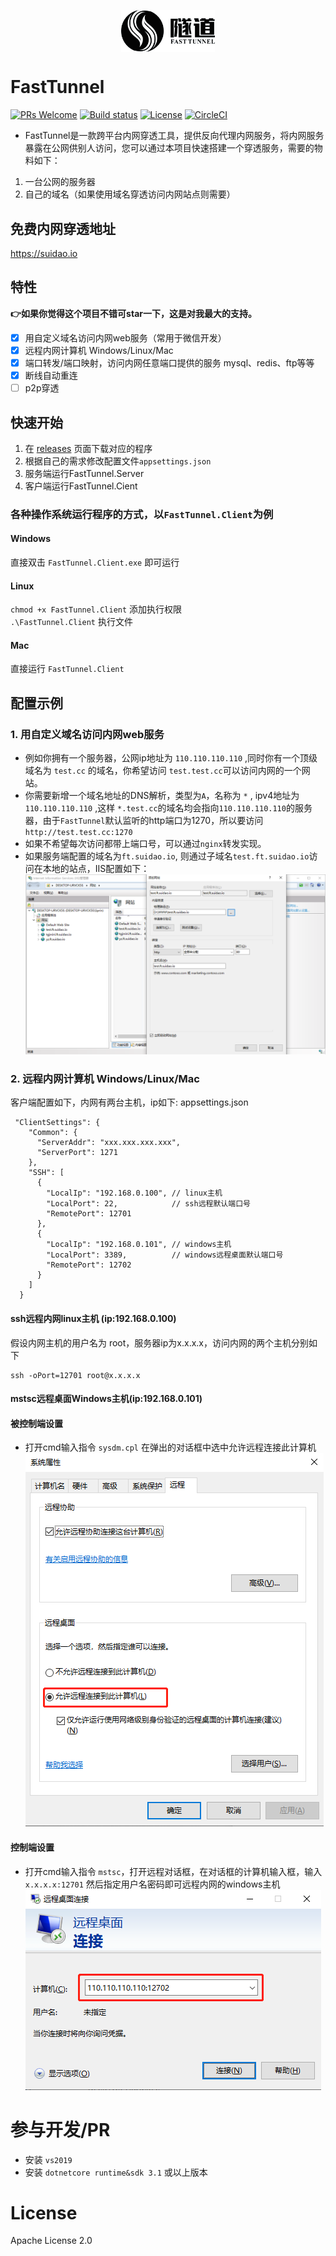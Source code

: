 <p align="center"><img src="images/logo.png" width="150" align=center /></p>

# FastTunnel
[![PRs Welcome](https://img.shields.io/badge/PRs-welcome-brightgreen.svg?style=flat-square)](https://github.com/SpringHgui/frp/pulls)
[![Build status](https://github.com/anjoy8/blog.core/workflows/.NET%20Core/badge.svg)](https://github.com/SpringHgui/FastTunnel/actions)
[![License](https://img.shields.io/badge/license-Apache%202-green.svg)](https://www.apache.org/licenses/LICENSE-2.0)
[![CircleCI](https://circleci.com/gh/gothinkster/aspnetcore-realworld-example-app.svg?style=svg)](https://circleci.com/gh/SpringHgui/FastTunnel)
- FastTunnel是一款跨平台内网穿透工具，提供反向代理内网服务，将内网服务暴露在公网供别人访问，您可以通过本项目快速搭建一个穿透服务，需要的物料如下：
1. 一台公网的服务器
2. 自己的域名（如果使用域名穿透访问内网站点则需要）  

## 免费内网穿透地址
https://suidao.io

## 特性
**:point_right:如果你觉得这个项目不错可star一下，这是对我最大的支持。**
- [x] 用自定义域名访问内网web服务（常用于微信开发）
- [x] 远程内网计算机 Windows/Linux/Mac
- [x] 端口转发/端口映射，访问内网任意端口提供的服务 mysql、redis、ftp等等
- [x] 断线自动重连
- [ ] p2p穿透

## 快速开始
1. 在 [releases](https://github.com/SpringHgui/FastTunnel/releases) 页面下载对应的程序
2. 根据自己的需求修改配置文件`appsettings.json`
3. 服务端运行FastTunnel.Server
4. 客户端运行FastTunnel.Cient

### 各种操作系统运行程序的方式，以`FastTunnel.Client`为例
#### Windows
直接双击 `FastTunnel.Client.exe` 即可运行
#### Linux
`chmod +x FastTunnel.Client` 添加执行权限  
`.\FastTunnel.Client` 执行文件
#### Mac
直接运行 `FastTunnel.Client`

## 配置示例
### 1. 用自定义域名访问内网web服务
- 例如你拥有一个服务器，公网ip地址为 `110.110.110.110` ,同时你有一个顶级域名为 `test.cc` 的域名，你希望访问 `test.test.cc`可以访问内网的一个网站。
- 你需要新增一个域名地址的DNS解析，类型为`A`，名称为 `*` , ipv4地址为 `110.110.110.110` ,这样 `*.test.cc`的域名均会指向`110.110.110.110`的服务器，由于`FastTunnel`默认监听的http端口为1270，所以要访问`http://test.test.cc:1270`
- 如果不希望每次访问都带上端口号，可以通过`nginx`转发实现。
- 如果服务端配置的域名为`ft.suidao.io`, 则通过子域名`test.ft.suidao.io`访问在本地的站点，IIS配置如下：
![img1](images/iis-web.png)

### 2. 远程内网计算机 Windows/Linux/Mac

客户端配置如下，内网有两台主机，ip如下:
appsettings.json
```
 "ClientSettings": {
    "Common": {
      "ServerAddr": "xxx.xxx.xxx.xxx",
      "ServerPort": 1271
    },
    "SSH": [
      {
        "LocalIp": "192.168.0.100", // linux主机
        "LocalPort": 22,            // ssh远程默认端口号
        "RemotePort": 12701
      },
      {
        "LocalIp": "192.168.0.101", // windows主机
        "LocalPort": 3389,          // windows远程桌面默认端口号
        "RemotePort": 12702
      }
    ]
  }
```
#### ssh远程内网linux主机 (ip:192.168.0.100)

假设内网主机的用户名为 root，服务器ip为x.x.x.x，访问内网的两个主机分别如下
```
ssh -oPort=12701 root@x.x.x.x
```

#### mstsc远程桌面Windows主机(ip:192.168.0.101)
#### 被控制端设置
- 打开cmd输入指令 `sysdm.cpl` 在弹出的对话框中选中允许远程连接此计算机  
![img1](images/setallow.png)
#### 控制端设置
- 打开cmd输入指令 `mstsc`，打开远程对话框，在对话框的计算机输入框，输入 `x.x.x.x:12701` 然后指定用户名密码即可远程内网的windows主机  
![img1](images/remote.png)
  
    
# 参与开发/PR
- 安装 `vs2019`
- 安装 `dotnetcore runtime&sdk 3.1` 或以上版本

# License
Apache License 2.0

